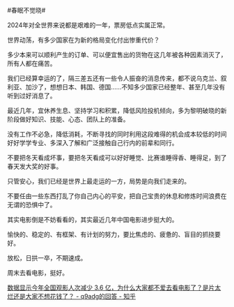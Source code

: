 #春眠不觉晓#

2024年对全世界来说都是艰难的一年，票房低点实属正常。

世界动荡，有多少国家在为新的格局变化付出惨重代价？

多少本来可以顺利产生的订单、可以便宜售出的货物在这几年被各种因素消灭了，所有人都在痛苦。

我们已经算幸运的了，隔三差五还有一些令人振奋的消息传来，都不说乌克兰、叙利亚、加沙了，想想日本、韩国、德国……不知多少国家已经整年、甚至几年没有听到过好消息了。

最近几年，宜休养生息、坚持学习和积累，降低风险投机倾向，多为黎明破晓的新阶段做好知识、技能、心态、团队上的准备。

没有工作不必急，降低消耗，不断寻找的同时利用这段难得的机会成本较低的时间好好学学专业、多深入了解和广泛接触自己行内的前辈和同行。

不要把冬天看成坏事，要把冬天看成可以好好睡觉、比赛谁睡得香、睡得足，到了春天发大奖的好事。

只管安心，我们已经是世界上最走运的一方，局势是向我们走来的。

不要任由一些东西打乱了你自己内心的平安，把自己宝贵的休息和修炼时间浪费在无谓的恐惧中了。



其实电影倒是不妨看看的，其实最近几年中国电影进步挺大的。

愉快的、稳定的、有框架、有计划的努力，要比焦虑的、疲惫的、盲目的抓挠要好。

放松，日拱一卒，不期速成。

周末去看电影，挺好。

[数据显示今年全国观影人次减少 3.6 亿，为什么大家都不爱去看电影了？是片太烂还是大家不想花钱了？ - q9adg的回答 - 知乎](https://www.zhihu.com/question/7851676737/answer/68731173811)